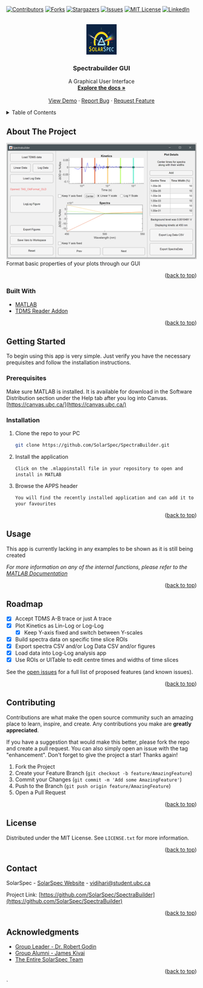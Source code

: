 <div id="top"></div>

<!-- PROJECT SHIELDS -->
[![Contributors][contributors-shield]][contributors-url]
[![Forks][forks-shield]][forks-url]
[![Stargazers][stars-shield]][stars-url]
[![Issues][issues-shield]][issues-url]
[![MIT License][license-shield]][license-url]
[![LinkedIn][linkedin-shield]][linkedin-url]



<!-- PROJECT LOGO -->
<br />
<div align="center">
  <a href="https://github.com/SolarSpec/SpectraBuilder">
    <img src="images/logo.png" alt="SolarSpec" width="80" height="80">
  </a>

<h3 align="center">Spectrabuilder GUI</h3>

  <p align="center">
    A Graphical User Interface 
    <br />
    <a href="https://github.com/SolarSpec/SpectraBuilder"><strong>Explore the docs »</strong></a>
    <br />
    <br />
    <a href="https://github.com/SolarSpec/SpectraBuilder">View Demo</a>
    ·
    <a href="https://github.com/SolarSpec/SpectraBuilder/issues">Report Bug</a>
    ·
    <a href="https://github.com/SolarSpec/SpectraBuilder/issues">Request Feature</a>
  </p>
</div>



<!-- TABLE OF CONTENTS -->
<details>
  <summary>Table of Contents</summary>
  <ol>
    <li>
      <a href="#about-the-project">About The Project</a>
      <ul>
        <li><a href="#built-with">Built With</a></li>
      </ul>
    </li>
    <li>
      <a href="#getting-started">Getting Started</a>
      <ul>
        <li><a href="#prerequisites">Prerequisites</a></li>
        <li><a href="#installation">Installation</a></li>
      </ul>
    </li>
    <li><a href="#usage">Usage</a></li>
    <li><a href="#roadmap">Roadmap</a></li>
    <li><a href="#contributing">Contributing</a></li>
    <li><a href="#license">License</a></li>
    <li><a href="#contact">Contact</a></li>
    <li><a href="#acknowledgments">Acknowledgments</a></li>
  </ol>
</details>



<!-- ABOUT THE PROJECT -->
## About The Project

[![SpectraBuilder Screenshot][product-screenshot]](https://solarspec.ok.ubc.ca/)
Format basic properties of your plots through our GUI

<p align="right">(<a href="#top">back to top</a>)</p>



### Built With

* [MATLAB](https://www.mathworks.com/products/matlab.html)
* [TDMS Reader Addon](https://www.mathworks.com/matlabcentral/fileexchange/30023-tdms-reader)

<p align="right">(<a href="#top">back to top</a>)</p>



<!-- GETTING STARTED -->
## Getting Started

To begin using this app is very simple. Just verify you have the necessary prequisites and follow the installation instructions.

### Prerequisites

Make sure MATLAB is installed. It is available for download in the Software Distribution section under the Help tab after you log into Canvas. [https://canvas.ubc.ca/](https://canvas.ubc.ca/)

### Installation

1. Clone the repo to your PC
   ```sh
   git clone https://github.com/SolarSpec/SpectraBuilder.git
   ```
2. Install the application 
   ```
   Click on the .mlappinstall file in your repository to open and install in MATLAB
   ```
3. Browse the APPS header
   ```
   You will find the recently installed application and can add it to your favourites
   ```

<p align="right">(<a href="#top">back to top</a>)</p>



<!-- USAGE EXAMPLES -->
## Usage

This app is currently lacking in any examples to be shown as it is still being created

_For more information on any of the internal functions, please refer to the [MATLAB Documentation](https://www.mathworks.com/help/matlab/)_

<p align="right">(<a href="#top">back to top</a>)</p>



<!-- ROADMAP -->
## Roadmap

- [X] Accept TDMS A-B trace or just A trace
- [X] Plot Kinetics as Lin-Log or Log-Log
    - [X] Keep Y-axis fixed and switch between Y-scales
- [X] Build spectra data on specific time slice ROIs
- [X] Export spectra CSV and/or Log Data CSV and/or figures
- [X] Load data into Log-Log analysis app
- [X] Use ROIs or UITable to edit centre times and widths of time slices

See the [open issues](https://github.com/SolarSpec/SpectraBuilder/issues) for a full list of proposed features (and known issues).

<p align="right">(<a href="#top">back to top</a>)</p>



<!-- CONTRIBUTING -->
## Contributing

Contributions are what make the open source community such an amazing place to learn, inspire, and create. Any contributions you make are **greatly appreciated**.

If you have a suggestion that would make this better, please fork the repo and create a pull request. You can also simply open an issue with the tag "enhancement".
Don't forget to give the project a star! Thanks again!

1. Fork the Project
2. Create your Feature Branch (`git checkout -b feature/AmazingFeature`)
3. Commit your Changes (`git commit -m 'Add some AmazingFeature'`)
4. Push to the Branch (`git push origin feature/AmazingFeature`)
5. Open a Pull Request

<p align="right">(<a href="#top">back to top</a>)</p>



<!-- LICENSE -->
## License

Distributed under the MIT License. See `LICENSE.txt` for more information.

<p align="right">(<a href="#top">back to top</a>)</p>



<!-- CONTACT -->
## Contact

SolarSpec - [SolarSpec Website](https://solarspec.ok.ubc.ca/) - vidihari@student.ubc.ca

Project Link: [https://github.com/SolarSpec/SpectraBuilder](https://github.com/SolarSpec/SpectraBuilder)

<p align="right">(<a href="#top">back to top</a>)</p>



<!-- ACKNOWLEDGMENTS -->
## Acknowledgments

* [Group Leader - Dr. Robert Godin](https://solarspec.ok.ubc.ca/people/)
* [Group Alumni - James Kivai](https://solarspec.ok.ubc.ca/people/)
* [The Entire SolarSpec Team](https://solarspec.ok.ubc.ca/people/)

<p align="right">(<a href="#top">back to top</a>)</p>



<!-- MARKDOWN LINKS & IMAGES -->
<!-- https://www.markdownguide.org/basic-syntax/#reference-style-links -->
[contributors-shield]: https://img.shields.io/github/contributors/SolarSpec/SpectraBuilder.svg?style=for-the-badge
[contributors-url]: https://github.com/SolarSpec/SpectraBuilder/graphs/contributors
[forks-shield]: https://img.shields.io/github/forks/SolarSpec/SpectraBuilder.svg?style=for-the-badge
[forks-url]: https://github.com/SolarSpec/SpectraBuilder/network/members
[stars-shield]: https://img.shields.io/github/stars/SolarSpec/SpectraBuilder.svg?style=for-the-badge
[stars-url]: https://github.com/SolarSpec/SpectraBuilder/stargazers
[issues-shield]: https://img.shields.io/github/issues/SolarSpec/SpectraBuilder.svg?style=for-the-badge
[issues-url]: https://github.com/SolarSpec/SpectraBuilder/issues
[license-shield]: https://img.shields.io/github/license/SolarSpec/SpectraBuilder.svg?style=for-the-badge
[license-url]: https://github.com/SolarSpec/SpectraBuilder/blob/main/LICENSE.txt
[linkedin-shield]: https://img.shields.io/badge/-LinkedIn-black.svg?style=for-the-badge&logo=linkedin&colorB=555
[linkedin-url]: https://linkedin.com/in/haris-vidimlic-06730019b/
[product-screenshot]: images/Screenshot.png
`
